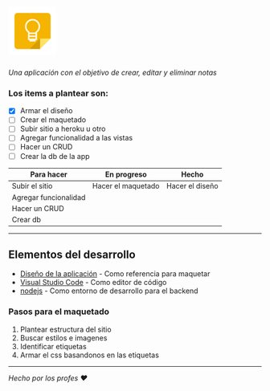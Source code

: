 # ![dh-keep](https://github.com/UrielSosa/dh-keep/blob/main/public/img/icons/favicon.png)

_Una aplicación con el objetivo de crear, editar y eliminar notas_
### Los items a plantear son:
- [x] Armar el diseño
- [ ] Crear el maquetado
- [ ] Subir sitio a heroku u otro
- [ ] Agregar funcionalidad a las vistas
- [ ] Hacer un CRUD
- [ ] Crear la db de la app

|Para hacer|En progreso|Hecho|
|---|---|---|
|Subir el sitio|Hacer el maquetado|Hacer el diseño|
|Agregar funcionalidad|||
|Hacer un CRUD|||
|Crear db|||
---
## Elementos del desarrollo
- [Diseño de la aplicación](https://www.figma.com/file/RowP6pS5zzlzIyHb3Q1tCe/dh-keep?node-id=15%3A50) - Como referencia para maquetar
- [Visual Studio Code](https://code.visualstudio.com/download) - Como editor de código
- [nodejs](https://nodejs.org/en/) - Como entorno de desarrollo para el backend

### Pasos para el maquetado
1. Plantear estructura del sitio
2. Buscar estilos e imagenes
3. Identificar etiquetas
4. Armar el css basandonos en las etiquetas
---

*Hecho por los profes :heart:*